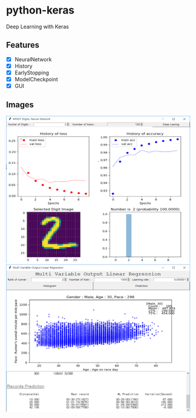# python-keras

Deep Learning with Keras

## Features

- [x] NeuralNetwork
- [x] History
- [x] EarlyStopping
- [x] ModelCheckpoint
- [x] GUI

## Images

<img src="/images/capture1.PNG" width="500px" height="400px" title="px(픽셀) 크기 설정" alt="capture1"></img><br/>
<img src="/images/capture2.PNG" width="500px" height="400px" title="px(픽셀) 크기 설정" alt="capture2"></img><br/>
